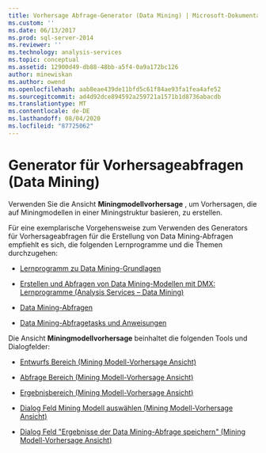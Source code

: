```yaml
---
title: Vorhersage Abfrage-Generator (Data Mining) | Microsoft-Dokumentation
ms.custom: ''
ms.date: 06/13/2017
ms.prod: sql-server-2014
ms.reviewer: ''
ms.technology: analysis-services
ms.topic: conceptual
ms.assetid: 12900d49-db88-48bb-a5f4-0a9a172bc126
author: minewiskan
ms.author: owend
ms.openlocfilehash: aab8eae439de11bfd5c61f84ae93fa1fea4afe52
ms.sourcegitcommit: ad4d92dce894592a259721a1571b1d8736abacdb
ms.translationtype: MT
ms.contentlocale: de-DE
ms.lasthandoff: 08/04/2020
ms.locfileid: "87725062"
---
```

# <a name="prediction-query-builder-data-mining"></a>Generator für Vorhersageabfragen (Data Mining)
  Verwenden Sie die Ansicht **Miningmodellvorhersage** , um Vorhersagen, die auf Miningmodellen in einer Miningstruktur basieren, zu erstellen.  
  
 Für eine exemplarische Vorgehensweise zum Verwenden des Generators für Vorhersageabfragen für die Erstellung von Data Mining-Abfragen empfiehlt es sich, die folgenden Lernprogramme und die Themen durchzugehen:  
  
-   [Lernprogramm zu Data Mining-Grundlagen](../../2014/tutorials/basic-data-mining-tutorial.md)  
  
-   [Erstellen und Abfragen von Data Mining-Modellen mit DMX: Lernprogramme &#40;Analysis Services – Data Mining&#41;](../../2014/tutorials/create-query-data-mining-models-dmx-tutorials.md)  
  
-   [Data Mining-Abfragen](data-mining/data-mining-queries.md)  
  
-   [Data Mining-Abfragetasks und Anweisungen](data-mining/data-mining-query-tasks-and-how-tos.md)  
  
 Die Ansicht **Miningmodellvorhersage** beinhaltet die folgenden Tools und Dialogfelder:  
  
-   [Entwurfs Bereich &#40;Mining Modell-Vorhersage Ansicht&#41;](design-pane-mining-model-prediction-view.md)  
  
-   [Abfrage Bereich &#40;Mining Modell-Vorhersage Ansicht&#41;](query-pane-mining-model-prediction-view.md)  
  
-   [Ergebnisbereich &#40;Mining Modell-Vorhersage Ansicht&#41;](result-pane-mining-model-prediction-view.md)  
  
-   [Dialog Feld Mining Modell auswählen &#40;Mining Modell-Vorhersage Ansicht&#41;](select-mining-model-dialog-box-mining-model-prediction-view.md)  
  
-   [Dialog Feld "Ergebnisse der Data Mining-Abfrage speichern" &#40;Mining Modell-Vorhersage Ansicht&#41;](save-data-mining-query-result-dialog-box-mining-model-prediction-view.md)  
  
  
